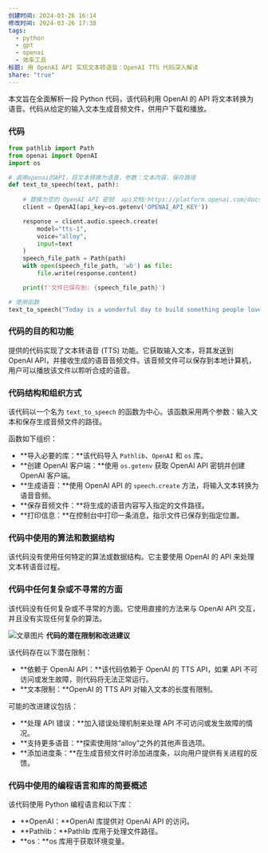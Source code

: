 ```yaml
---
创建时间: 2024-03-26 16:14
修改时间: 2024-03-26 17:38
tags:
  - python
  - gpt
  - openai
  - 效率工具
标题: 用 OpenAI API 实现文本转语音：OpenAI TTS 代码深入解读
share: "true"
---
```



本文旨在全面解析一段 Python 代码，该代码利用 OpenAI 的 API 将文本转换为语音。代码从给定的输入文本生成音频文件，供用户下载和播放。

### 代码

```python
from pathlib import Path
from openai import OpenAI
import os

# 调用openai的API，将文本转换为语音，参数：文本内容，保存路径
def text_to_speech(text, path):
    
    # 替换为您的 OpenAI API 密钥  api文档:https://platform.openai.com/docs/guides/text-to-speech
    client = OpenAI(api_key=os.getenv('OPENAI_API_KEY'))

    response = client.audio.speech.create(
        model="tts-1",
        voice="alloy",
        input=text
    )
    speech_file_path = Path(path)
    with open(speech_file_path, 'wb') as file:
        file.write(response.content)

    print(f'文件已保存到: {speech_file_path}')

# 使用函数
text_to_speech("Today is a wonderful day to build something people love!", "D:/wenjian/python/speech.mp3")
```

### **代码的目的和功能**

提供的代码实现了文本转语音 (TTS) 功能。它获取输入文本，将其发送到 OpenAI API，并接收生成的语音音频文件。该音频文件可以保存到本地计算机，用户可以播放该文件以聆听合成的语音。

### **代码结构和组织方式**

该代码以一个名为 `text_to_speech` 的函数为中心。该函数采用两个参数：输入文本和保存生成音频文件的路径。

函数如下组织：

* **导入必要的库：**该代码导入 `Pathlib`、`OpenAI` 和 `os` 库。
* **创建 OpenAI 客户端：**使用 `os.getenv` 获取 OpenAI API 密钥并创建 OpenAI 客户端。
* **生成语音：**使用 OpenAI API 的 `speech.create` 方法，将输入文本转换为语音音频。
* **保存音频文件：**将生成的语音内容写入指定的文件路径。
* **打印信息：**在控制台中打印一条消息，指示文件已保存到指定位置。

### **代码中使用的算法和数据结构**

该代码没有使用任何特定的算法或数据结构。它主要使用 OpenAI 的 API 来处理文本转语音过程。

### **代码中任何复杂或不寻常的方面**

该代码没有任何复杂或不寻常的方面。它使用直接的方法来与 OpenAI API 交互，并且没有实现任何复杂的算法。

![文章图片](https://tse1.mm.bing.net/th/id/OIG2.v1oY73_9p.gRGcLhIe12?dpr=1.3&pid=ImgGn)
**代码的潜在限制和改进建议**

该代码存在以下潜在限制：

* **依赖于 OpenAI API：**该代码依赖于 OpenAI 的 TTS API，如果 API 不可访问或发生故障，则代码将无法正常运行。
* **文本限制：**OpenAI 的 TTS API 对输入文本的长度有限制。

可能的改进建议包括：

* **处理 API 错误：**加入错误处理机制来处理 API 不可访问或发生故障的情况。
* **支持更多语音：**探索使用除“alloy”之外的其他声音选项。
* **添加进度条：**在生成音频文件时添加进度条，以向用户提供有关进程的反馈。

### **代码中使用的编程语言和库的简要概述**

该代码使用 Python 编程语言和以下库：

* **OpenAI：**OpenAI 库提供对 OpenAI API 的访问。
* **Pathlib：**Pathlib 库用于处理文件路径。
* **os：**os 库用于获取环境变量。

